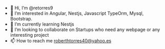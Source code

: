 - 👋 Hi, I’m @retorres9
- 👀 I’m interested in Angular, Nestjs, Javascript TypeOrm, Mysql, Bootstrap.
- 🌱 I’m currently learning Nestjs
- 💞️ I’m looking to collaborate on Startups who need any webpage or any interesting project
- 📫 How to reach me roberthtorres40@yahoo.es

<!---
retorres9/retorres9 is a ✨ special ✨ repository because its `README.md` (this file) appears on your GitHub profile.
You can click the Preview link to take a look at your changes.
--->
